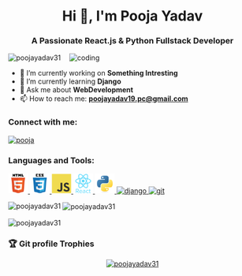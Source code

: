 <h1 align="center">Hi 👋, I'm Pooja Yadav</h1>
<h3 align="center">A Passionate React.js & Python Fullstack Developer</h3>
<img align="right" alt="coding" width="380" src="https://user-images.githubusercontent.com/59734313/157189039-c09b3e38-9f42-42c0-ab54-14f1574190a7.gif">
<p align="left"> <img src="https://komarev.com/ghpvc/?username=poojayadav31&label=Profile%20views&color=0e75b6&style=flat" alt="poojayadav31" /> </p>

- 🔭 I’m currently working on **Something Intresting**
- 🌱 I’m currently learning **Django**
- 💬 Ask me about **WebDevelopment**
- 📫 How to reach me: **poojayadav19.pc@gmail.com**
<!-- - 💬 Ask me about **Reactjs ,Python ,webdevelopment** -->
<!-- - 👯 I’m looking to collaborate on ... -->
<!-- - 🤔 I’m looking for help with ... -->


<!-- - 😄 Pronouns: ...
- ⚡ Fun fact: ... -->

<h3 align="left">Connect with me:</h3>
<p align="left">
<a href="https://linkedin.com/in/pooja-yadav-a7a128235" target="blank"><img align="center" src="https://raw.githubusercontent.com/rahuldkjain/github-profile-readme-generator/master/src/images/icons/Social/linked-in-alt.svg" alt="pooja" height="30" width="40" /></a>
</p>


<h3 align="left">Languages and Tools:</h3>
<p align="left">
</a> <a href="https://www.w3.org/html/" target="_blank" rel="noreferrer"> <img src="https://raw.githubusercontent.com/devicons/devicon/master/icons/html5/html5-original-wordmark.svg" alt="html5" width="40" height="40"/> </a>
<a href="https://www.w3schools.com/css/" target="_blank" rel="noreferrer"> <img src="https://raw.githubusercontent.com/devicons/devicon/master/icons/css3/css3-original-wordmark.svg" alt="css3" width="40" height="40"/> </a>
<a href="https://developer.mozilla.org/en-US/docs/Web/JavaScript" target="_blank" rel="noreferrer"> <img src="https://raw.githubusercontent.com/devicons/devicon/master/icons/javascript/javascript-original.svg" alt="javascript" width="40" height="40"/> </a>
<a href="https://reactjs.org/" target="_blank" rel="noreferrer"> <img src="https://raw.githubusercontent.com/devicons/devicon/master/icons/react/react-original-wordmark.svg" alt="react" width="40" height="40"/> </a>
<a href="https://www.python.org" target="_blank" rel="noreferrer"> <img src="https://raw.githubusercontent.com/devicons/devicon/master/icons/python/python-original.svg" alt="python" width="40" height="40"/> </a>
 <a href="https://www.djangoproject.com/" target="_blank" rel="noreferrer"> <img src="https://cdn.worldvectorlogo.com/logos/django.svg" alt="django" width="40" height="40"/> </a> 
 <a href="https://git-scm.com/" target="_blank" rel="noreferrer"> <img src="https://www.vectorlogo.zone/logos/git-scm/git-scm-icon.svg" alt="git" width="40" height="40"/></a>
</p>

 <p><img align="left" src="https://github-readme-stats.vercel.app/api/top-langs?username=poojayadav31&show_icons=true&locale=en&layout=compact" alt="poojayadav31" /></p>

<p>&nbsp;<img align="center" src="https://github-readme-stats.vercel.app/api?username=poojayadav31&show_icons=true&locale=en" alt="poojayadav31" /></p>

<p><img align="center" src="https://github-readme-streak-stats.herokuapp.com/?user=poojayadav31&" alt="poojayadav31" /></p>


### :trophy: Git profile Trophies

<p align="center"> <a href="https://github.com/ryo-ma/github-profile-trophy"><img src="https://github-profile-trophy.vercel.app/?username=poojayadav31&layout=compact" alt="poojayadav31" /></a> </p>